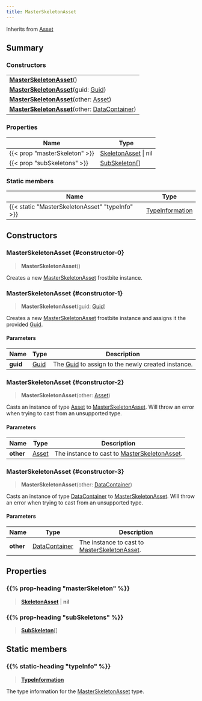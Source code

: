 ```yaml
---
title: MasterSkeletonAsset
---
```


Inherits from [Asset](/vext/ref/fb/asset)

## Summary

### Constructors

|  |
| --- |
| **[MasterSkeletonAsset](#constructor-0)**() |
| **[MasterSkeletonAsset](#constructor-1)**(guid: [Guid](/vext/ref/shared/type/guid)) |
| **[MasterSkeletonAsset](#constructor-2)**(other: [Asset](/vext/ref/fb/asset)) |
| **[MasterSkeletonAsset](#constructor-3)**(other: [DataContainer](/vext/ref/shared/type/datacontainer)) |

### Properties

| Name | Type |
| ---- | ---- |
| {{< prop "masterSkeleton" >}} | [SkeletonAsset](/vext/ref/fb/skeletonasset) \| nil |
| {{< prop "subSkeletons" >}} | [SubSkeleton](/vext/ref/fb/subskeleton)[] |

### Static members

| Name | Type |
| ---- | ---- |
| {{< static "MasterSkeletonAsset" "typeInfo" >}} | [TypeInformation](/vext/ref/shared/type/typeinformation) |

## Constructors

### MasterSkeletonAsset {#constructor-0}

> **MasterSkeletonAsset**()

Creates a new [MasterSkeletonAsset](/vext/ref/fb/masterskeletonasset) frostbite instance.

### MasterSkeletonAsset {#constructor-1}

> **MasterSkeletonAsset**(guid: [Guid](/vext/ref/shared/type/guid))

Creates a new [MasterSkeletonAsset](/vext/ref/fb/masterskeletonasset) frostbite instance and assigns it the provided [Guid](/vext/ref/shared/type/guid).

#### Parameters

| Name | Type | Description |
| ---- | ---- | ----------- |
| **guid** | [Guid](/vext/ref/shared/type/guid) | The [Guid](/vext/ref/shared/type/guid) to assign to the newly created instance. |

### MasterSkeletonAsset {#constructor-2}

> **MasterSkeletonAsset**(other: [Asset](/vext/ref/fb/asset))

Casts an instance of type [Asset](/vext/ref/fb/asset) to [MasterSkeletonAsset](/vext/ref/fb/masterskeletonasset). Will throw an error when trying to cast from an unsupported type.

#### Parameters

| Name | Type | Description |
| ---- | ---- | ----------- |
| **other** | [Asset](/vext/ref/fb/asset) | The instance to cast to [MasterSkeletonAsset](/vext/ref/fb/masterskeletonasset). |

### MasterSkeletonAsset {#constructor-3}

> **MasterSkeletonAsset**(other: [DataContainer](/vext/ref/shared/type/datacontainer))

Casts an instance of type [DataContainer](/vext/ref/shared/type/datacontainer) to [MasterSkeletonAsset](/vext/ref/fb/masterskeletonasset). Will throw an error when trying to cast from an unsupported type.

#### Parameters

| Name | Type | Description |
| ---- | ---- | ----------- |
| **other** | [DataContainer](/vext/ref/shared/type/datacontainer) | The instance to cast to [MasterSkeletonAsset](/vext/ref/fb/masterskeletonasset). |

## Properties

### {{% prop-heading "masterSkeleton" %}}

> **[SkeletonAsset](/vext/ref/fb/skeletonasset)** \| **nil**

### {{% prop-heading "subSkeletons" %}}

> **[SubSkeleton](/vext/ref/fb/subskeleton)**[]

## Static members

### {{% static-heading "typeInfo" %}}

> **[TypeInformation](/vext/ref/shared/type/typeinformation)**

The type information for the [MasterSkeletonAsset](/vext/ref/fb/masterskeletonasset) type.


